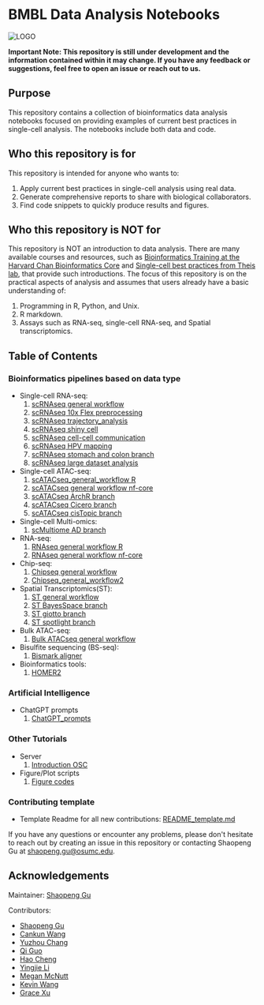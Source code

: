 # BMBL Data Analysis Notebooks

![LOGO](https://cpb-us-w2.wpmucdn.com/u.osu.edu/dist/0/72768/files/2020/07/bmbl_logo1-300x124.png)

**Important Note: This repository is still under development and the information contained within it may change. If you have any feedback or suggestions, feel free to open an issue or reach out to us.**

## Purpose

This repository contains a collection of bioinformatics data analysis notebooks focused on providing examples of current best practices in single-cell analysis. The notebooks include both data and code.

## Who this repository is for

This repository is intended for anyone who wants to:

1. Apply current best practices in single-cell analysis using real data.
2. Generate comprehensive reports to share with biological collaborators.
3. Find code snippets to quickly produce results and figures.

## Who this repository is NOT for

This repository is NOT an introduction to data analysis. There are many available courses and resources, such as [Bioinformatics Training at the Harvard Chan Bioinformatics Core](https://hbctraining.github.io/main/) and [Single-cell best practices from Theis lab](https://www.sc-best-practices.org/preamble.html), that provide such introductions. The focus of this repository is on the practical aspects of analysis and assumes that users already have a basic understanding of:

1. Programming in R, Python, and Unix.
2. R markdown.
3. Assays such as RNA-seq, single-cell RNA-seq, and Spatial transcriptomics.

## Table of Contents
### Bioinformatics pipelines based on data type

- Single-cell RNA-seq:
  1. [scRNAseq general workflow](https://github.com/OSU-BMBL/BMBL-analysis-notebooks/tree/master/scRNAseq_general_workflow)
  2. [scRNAseq 10x Flex preprocessing](https://github.com/OSU-BMBL/BMBL-analysis-notebooks/tree/master/scRNAseq_10x_Flex_preprocessing)
  3. [scRNAseq trajectory_analysis](https://github.com/OSU-BMBL/BMBL-analysis-notebooks/tree/master/scRNAseq_trajectory_Slingshot)
  4. [scRNAseq shiny cell](https://github.com/OSU-BMBL/BMBL-analysis-notebooks/tree/master/scRNAseq_ShinyCell_portal)
  5. [scRNAseq cell-cell communication](https://github.com/OSU-BMBL/BMBL-analysis-notebooks/tree/master/scRNAseq_CellCellCommunication_branch)
  6. [scRNAseq HPV mapping](https://github.com/OSU-BMBL/BMBL-analysis-notebooks/tree/master/scRNAseq_HPV_branch)
  7. [scRNAseq stomach and colon branch](https://github.com/OSU-BMBL/BMBL-analysis-notebooks/tree/master/scRNAseq_stomach_branch)
  8. [scRNAseq large dataset analysis](https://github.com/OSU-BMBL/BMBL-analysis-notebooks/tree/master/sc_LargeData_Sketch-based_Analysis)
- Single-cell ATAC-seq:
  1. [scATACseq_general_workflow R](https://github.com/OSU-BMBL/BMBL-analysis-notebooks/tree/master/scATACseq_general_workflow)
  2. [scATACseq general workflow nf-core](https://github.com/OSU-BMBL/BMBL-analysis-notebooks/tree/master/ATAC-seq_preprocessing)
  3. [scATACseq ArchR branch](https://github.com/OSU-BMBL/BMBL-analysis-notebooks/tree/master/scATACseq_ArchR_branch)
  4. [scATACseq Cicero branch](https://github.com/OSU-BMBL/BMBL-analysis-notebooks/tree/master/scATACseq_cicero_branch)
  5. [scATACseq cisTopic branch](https://github.com/OSU-BMBL/BMBL-analysis-notebooks/tree/master/scATACseq_cisTopic_branch)
- Single-cell Multi-omics:
  1. [scMultiome AD branch](https://github.com/OSU-BMBL/BMBL-analysis-notebooks/tree/master/scMultiome_AD_branch)
- RNA-seq:
  1. [RNAseq general workflow R](https://github.com/OSU-BMBL/BMBL-analysis-notebooks/tree/master/RNAseq_workflow)
  2. [RNAseq general workflow nf-core](https://github.com/OSU-BMBL/BMBL-analysis-notebooks/tree/master/RNAseq_general_workflow_nfcore)
- Chip-seq:
  1. [Chipseq general workflow](https://github.com/OSU-BMBL/BMBL-analysis-notebooks/tree/master/ChipSeq_general_workflow)
  2. [Chipseq_general_workflow2](https://github.com/OSU-BMBL/BMBL-analysis-notebooks/tree/master/Chipseq_general_workflow2)
- Spatial Transcriptomics(ST):
  1. [ST general workflow](https://github.com/OSU-BMBL/BMBL-analysis-notebooks/tree/master/ST_general_workflow)
  2. [ST BayesSpace branch](https://github.com/OSU-BMBL/BMBL-analysis-notebooks/tree/master/ST_BayesSpace_branch)
  3. [ST giotto branch](https://github.com/OSU-BMBL/BMBL-analysis-notebooks/tree/master/ST_giotto_branch)
  4. [ST spotlight branch](https://github.com/OSU-BMBL/BMBL-analysis-notebooks/tree/master/ST_spotlight_branch)
- Bulk ATAC-seq:
  1. [Bulk ATACseq general workflow](https://github.com/OSU-BMBL/BMBL-analysis-notebooks/tree/master/Bulk_ATAC_general_workflow)
- Bisulfite sequencing (BS-seq):
  1. [Bismark aligner](https://github.com/OSU-BMBL/BMBL-analysis-notebooks/tree/master/BS-seq_Bismark_Aligner)
- Bioinformatics tools:
  1. [HOMER2](https://github.com/OSU-BMBL/BMBL-analysis-notebooks/tree/master/HOMER)
### Artificial Intelligence
- ChatGPT prompts
  1. [ChatGPT_prompts](https://github.com/OSU-BMBL/BMBL-analysis-notebooks/tree/master/ChatGPT_prompts)
### Other Tutorials
- Server
  1. [Introduction OSC](https://github.com/OSU-BMBL/BMBL-analysis-notebooks/tree/master/Introduction_OSC)
- Figure/Plot scripts
  1. [Figure codes](https://github.com/OSU-BMBL/BMBL-analysis-notebooks/tree/master/figure_code)

### Contributing template

- Template Readme for all new contributions: [README_template.md](./README_template.md)


If you have any questions or encounter any problems, please don't hesitate to reach out by creating an issue in this repository or contacting Shaopeng Gu at shaopeng.gu@osumc.edu.

## Acknowledgements

Maintainer: [Shaopeng Gu](https://github.com/ashinandjay)

Contributors:

- [Shaopeng Gu](https://github.com/ashinandjay)
- [Cankun Wang](https://github.com/Wang-Cankun)
- [Yuzhou Chang](https://github.com/BMEngineeR)
- [Qi Guo](https://github.com/1QiGuo)
- [Hao Cheng](https://github.com/chthub)
- [Yingjie Li](https://github.com/Rockiki)
- [Megan McNutt](https://github.com/meganmcnutt)
- [Kevin Wang](https://github.com/kevinwang23)
- [Grace Xu](https://github.com/gracexu27)
